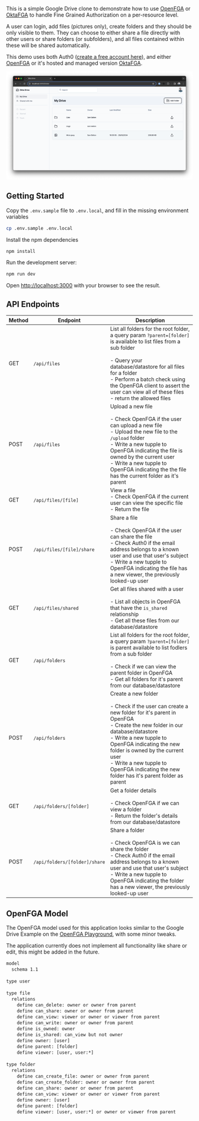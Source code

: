 This is a simple Google Drive clone to demonstrate how to use [OpenFGA](https://openfga.dev) or [OktaFGA](https://fga.dev) to handle Fine Grained Authorization on a per-resource level. 

A user can login, add files (pictures only), create folders and they should be only visible to them. They can choose to either share a file directly with other users or share folders (or subfolders), and all files contained within these will be shared automatically.

This demo uses both Auth0 ([create a free account here](https://auth0.com)), and either [OpenFGA](https://openfga.dev) or it's hosted and managed version [OktaFGA](https://fga.dev).

![A preview of the demo application showing a Google Drive Style interface](./preview.png)

## Getting Started

Copy the `.env.sample` file to `.env.local`, and fill in the missing environment variables

```bash
cp .env.sample .env.local
```

Install the npm dependencies

```bash
npm install
```

Run the development server:

```bash
npm run dev
```

Open [http://localhost:3000](http://localhost:3000) with your browser to see the result.

## API Endpoints

| Method | Endpoint | Description |
| ------ | -------- |------------ |
| GET    | `/api/files` | List all folders for the root folder, a query param `?parent=[folder]` is available to list files from a sub folder<br/><br/> - Query your database/datastore for all files for a folder<br/> -  Perform a batch check using the OpenFGA client to assert the user can view all of these files<br/> -  return the allowed files |
| POST   | `/api/files` | Upload a new file<br/><br/> - Check OpenFGA if the user can upload a new file<br/> - Upload the new file to the `/upload` folder<br/> - Write a new tupple to OpenFGA indicating the file is owned by the current user<br/> - Write a new tupple to OpenFGA indicating the the file has the current folder as it's parent |
| GET    | `/api/files/[file]` | View a file<br/> - Check OpenFGA if the current user can view the specific file<br/> - Return the file |
| POST   | `/api/files/[file]/share` | Share a file<br/><br/> - Check OpenFGA if the user can share the file<br/> - Check Auth0 if the email address belongs to a known user and use that user's subject<br/> - Write a new tupple to OpenFGA indicating the file has a new viewer, the previously looked-up user |
| GET    | `/api/files/shared` | Get all files shared with a user<br/><br/> - List all objects in OpenFGA that have the `is_shared` relationship<br/> - Get all these files from our database/datastore |
| GET    | `/api/folders` | List all folders for the root folder, a query param `?parent=[folder]` is parent available to list fodlers from a sub folder<br/><br/> - Check if we can view the parent folder in OpenFGA<br/> - Get all folders for it's parent from our database/datastore |
| POST   | `/api/folders` | Create a new folder<br/><br/> - Check if the user can create a new folder for it's parent in OpenFGA<br/> - Create the new folder in our database/datastore<br/> - Write a new tupple to OpenFGA indicating the new folder is owned by the current user<br/> - Write a new tupple to OpenFGA indicating the new folder has it's parent folder as parent |
| GET    | `/api/folders/[folder]` | Get a folder details<br/><br/> - Check OpenFGA if we can view a folder<br/> - Return the folder's details from our database/datastore |
| POST   | `/api/folders/[folder]/share`| Share a folder<br/><br/> - Check OpenFGA is we can share the folder<br/> - Check Auth0 if the email address belongs to a known user and use that user's subject<br/> - Write a new tupple to OpenFGA indicating the folder has a new viewer, the previously looked-up user |


## OpenFGA Model

The OpenFGA model used for this application looks similar to the Google Drive Example on the [OpenFGA Playground](https://openfga.dev/docs/getting-started/setup-openfga/playground), with some minor tweaks.

The application currently does not implement all functionality like share or edit, this might be added in the future.

```
model
  schema 1.1

type user

type file
  relations
    define can_delete: owner or owner from parent
    define can_share: owner or owner from parent
    define can_view: viewer or owner or viewer from parent
    define can_write: owner or owner from parent
    define is_owned: owner
    define is_shared: can_view but not owner
    define owner: [user]
    define parent: [folder]
    define viewer: [user, user:*]

type folder
  relations
    define can_create_file: owner or owner from parent
    define can_create_folder: owner or owner from parent
    define can_share: owner or owner from parent
    define can_view: viewer or owner or viewer from parent
    define owner: [user]
    define parent: [folder]
    define viewer: [user, user:*] or owner or viewer from parent
```